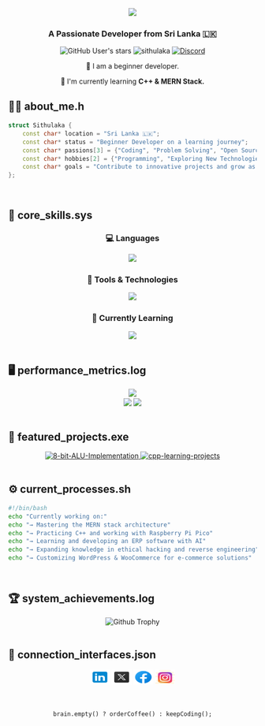 <div align="center">
  <img src="https://readme-typing-svg.herokuapp.com/?font=Righteous&size=35&center=true&vCenter=true&width=500&height=70&duration=4000&lines=Hi+There!+👋;+I'm+Sithulaka+Sanchith!;" />
</div>

<h3 align="center">A Passionate Developer from Sri Lanka 🇱🇰</h3>
<p align="center"> 
  <img alt="GitHub User's stars" src="https://img.shields.io/github/stars/sithulaka">
  <img src="https://komarev.com/ghpvc/?username=sithulaka&label=Profile%20views&color=0e75b6&style=flat" alt="sithulaka"/>
  <a href="https://discord.gg/ugdvth5b6H" target="blank"><img alt="Discord" src="https://img.shields.io/discord/1029672298032140290"></a>
</p>

<div align="center">
  <p>🔭 I am a beginner developer.</p>
  <p>🌱 I'm currently learning <strong>C++ & MERN Stack.</strong></p>
</div> 

## 🧑‍💻 about_me.h
```cpp
struct Sithulaka {
    const char* location = "Sri Lanka 🇱🇰";
    const char* status = "Beginner Developer on a learning journey";
    const char* passions[3] = {"Coding", "Problem Solving", "Open Source"};
    const char* hobbies[2] = {"Programming", "Exploring New Technologies"};
    const char* goals = "Contribute to innovative projects and grow as a developer";
};
```
</br>

## 🧠 core_skills.sys
<div align="center">
  <h3>💻 Languages</h3>
  <img src="https://skillicons.dev/icons?i=python,cpp,html,css,js,bash"/>
  
  <h3>🧰 Tools & Technologies</h3>
  <img src="https://skillicons.dev/icons?i=vscode,git,github,docker,linux,raspberrypi,kali,figma"/>
  
  <h3>🌱 Currently Learning</h3>
  <img src="https://skillicons.dev/icons?i=react,nodejs,express,mongodb"/>
</div></br>

## 🖥️ performance_metrics.log  
<div align="center">
  <img height="170em" src="https://github-readme-stats.vercel.app/api/top-langs/?username=sithulaka&layout=compact&theme=dark" />
</div>

<div align="center">
  <img height="170em" src="https://github-readme-stats.vercel.app/api?username=sithulaka&theme=dark&rank_icon=github" />
  <img height="170em" src="https://github-readme-streak-stats.herokuapp.com/?user=sithulaka&theme=dark" />
</div></br>

## 🚀 featured_projects.exe
<div align="center">
  <a href="https://github.com/sithulaka/8-bit-ALU-Implementation">
    <img width="400px" src="https://opengraph.githubassets.com/1/sithulaka/8-bit-ALU-Implementation" alt="8-bit-ALU-Implementation" />
  </a>
  <a href="https://github.com/sithulaka/cpp-learning-projects">
    <img width="400px" src="https://opengraph.githubassets.com/1/sithulaka/cpp-learning-projects" alt="cpp-learning-projects" />
  </a>
</div></br>

## ⚙️ current_processes.sh
```bash
#!/bin/bash
echo "Currently working on:"
echo "→ Mastering the MERN stack architecture"
echo "→ Practicing C++ and working with Raspberry Pi Pico"
echo "→ Learning and developing an ERP software with AI"
echo "→ Expanding knowledge in ethical hacking and reverse engineering"
echo "→ Customizing WordPress & WooCommerce for e-commerce solutions"
```
</br>

## 🏆 system_achievements.log
<div align="center">
  <img src="https://github-profile-trophy.vercel.app/?username=sithulaka&theme=darkhub&column=4&margin-w=15&margin-h=15" alt="Github Trophy" />
</div></br>

## 📡 connection_interfaces.json
<div align="center">
  <a href="https://linkedin.com/in/sithulaka" target="_blank"><img src="https://github.com/sithulaka/sithulaka/blob/main/image/icon/linked-in-alt.svg" alt="LinkedIn" height="30" width="40" /></a>
  <a href="https://twitter.com/sithulaka" target="_blank"><img src="https://github.com/sithulaka/sithulaka/blob/main/image/icon/twitter.svg" alt="Twitter" height="30" width="40" /></a>
  <a href="https://fb.com/senithu.sithulaka.7" target="_blank"><img src="https://github.com/sithulaka/sithulaka/blob/main/image/icon/facebook.svg" alt="Facebook" height="30" width="40" /></a>
  <a href="https://instagram.com/_sithulaka_" target="_blank"><img src="https://github.com/sithulaka/sithulaka/blob/main/image/icon/instagram.svg" alt="Instagram" height="30" width="40" /></a>
</div></br></br>

<div align="center">
  <pre><code>brain.empty() ? orderCoffee() : keepCoding();</code></pre>
</div>

